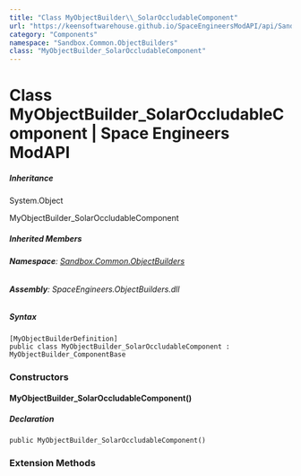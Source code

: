 ```yaml
---
title: "Class MyObjectBuilder\\_SolarOccludableComponent"
url: "https://keensoftwarehouse.github.io/SpaceEngineersModAPI/api/Sandbox.Common.ObjectBuilders.MyObjectBuilder_SolarOccludableComponent.html"
category: "Components"
namespace: "Sandbox.Common.ObjectBuilders"
class: "MyObjectBuilder_SolarOccludableComponent"
---
```


# Class MyObjectBuilder\_SolarOccludableComponent | Space Engineers ModAPI

##### Inheritance

System.Object

MyObjectBuilder\_SolarOccludableComponent

##### Inherited Members

###### **Namespace**: [Sandbox.Common.ObjectBuilders](https://keensoftwarehouse.github.io/SpaceEngineersModAPI/api/Sandbox.Common.ObjectBuilders.html)

###### **Assembly**: SpaceEngineers.ObjectBuilders.dll

##### Syntax

```
[MyObjectBuilderDefinition]
public class MyObjectBuilder_SolarOccludableComponent : MyObjectBuilder_ComponentBase
```

### Constructors

#### MyObjectBuilder\_SolarOccludableComponent()

##### Declaration

```
public MyObjectBuilder_SolarOccludableComponent()
```

### Extension Methods